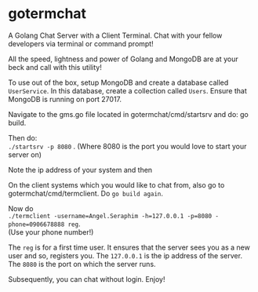 # gotermchat
A Golang Chat Server with a Client Terminal. Chat with your fellow developers via terminal or command prompt!


All the speed, lightness and power of Golang and MongoDB are at your beck and call with this utility!

To use out of the box, setup MongoDB and create a database called `UserService`. In this database, 
create a collection called `Users`. Ensure that MongoDB is running on port 27017.

Navigate to the gms.go file located in gotermchat/cmd/startsrv and do: go build.

Then do: <br><code>./startsrv -p 8080</code> </code>. (Where 8080 is the port you would love to start your server on)

Note the ip address of your system and then

On the client systems which you would like to chat from, also go to gotermchat/cmd/termclient. Do ``go build again``.

Now do <br> ``./termclient -username=Angel.Seraphim -h=127.0.0.1 -p=8080 -phone=0906678888 reg``.<br> (Use your phone number!)

The `reg` is for a first time user. It ensures that the server sees you as a new user and so, registers you.
The `127.0.0.1` is the ip address of the server.
The `8080` is the port on which the server runs.

Subsequently, you can chat without login. Enjoy!
